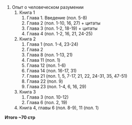 1. Опыт о человеческом разумении
	1. Книга 1
		1. Глава 1. Введение (пол. 5-8)
		2. Глава 2 (пол. 1-10, 16, 27) + цитаты
		3. Глава 3 (пол. 1-2, 18-19) + цитаты
		4. Глава 4 (пол. 1-2, 16, 21, 24-25)
	2. Книга 2
		1. Глава 1  (пол. 1-4, 23-24)
		2. Глава 2
		3. Глава 8 (пол. 1-13, 21)
		4. Глава 11 (пол. 1)
		5. Глава 12 (пол. 1-6)
		6. Глава 14 (пол. 16-17, 31)
		7. Глава 21 (пол. 1, 5, 7-17, 21, 22, 24-31, 35, 47-51)
		8. Глава 22 (пол. 9)
		9. Глава 23 (пол. 1-4, 6, 16, 29)
	3. Книга 3
		1. Глава 3 (пол. 10-12)
		2. Глава 6 (пол. 2, 19)
	4. Книга 4, главы 6 (пол. 8-9), 11 (пол. 1)

**Итого ~70 стр**
